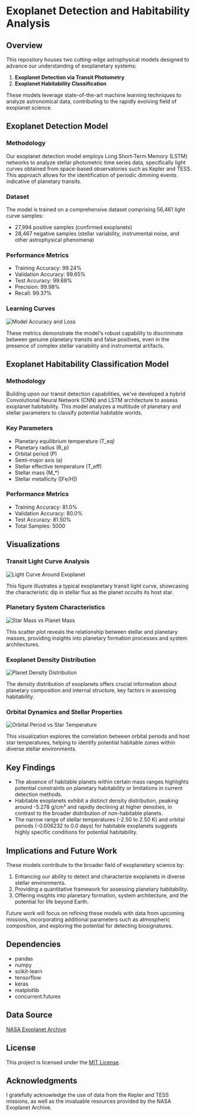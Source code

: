 # Exoplanet Detection and Habitability Analysis

## Overview

This repository houses two cutting-edge astrophysical models designed to advance our understanding of exoplanetary systems:

1. **Exoplanet Detection via Transit Photometry**
2. **Exoplanet Habitability Classification**

These models leverage state-of-the-art machine learning techniques to analyze astronomical data, contributing to the rapidly evolving field of exoplanet science.

## Exoplanet Detection Model

### Methodology

Our exoplanet detection model employs Long Short-Term Memory (LSTM) networks to analyze stellar photometric time series data, specifically light curves obtained from space-based observatories such as Kepler and TESS. This approach allows for the identification of periodic dimming events indicative of planetary transits.

### Dataset

The model is trained on a comprehensive dataset comprising 56,461 light curve samples:
- 27,994 positive samples (confirmed exoplanets)
- 28,467 negative samples (stellar variability, instrumental noise, and other astrophysical phenomena)

### Performance Metrics

- Training Accuracy: 99.24%
- Validation Accuracy: 99.65%
- Test Accuracy: 99.68%
- Precision: 99.98%
- Recall: 99.37%

### Learning Curves

![Model Accuracy and Loss](Exoplanet_latest.png)


These metrics demonstrate the model's robust capability to discriminate between genuine planetary transits and false positives, even in the presence of complex stellar variability and instrumental artifacts.

## Exoplanet Habitability Classification Model

### Methodology

Building upon our transit detection capabilities, we've developed a hybrid Convolutional Neural Network (CNN) and LSTM architecture to assess exoplanet habitability. This model analyzes a multitude of planetary and stellar parameters to classify potential habitable worlds.

### Key Parameters

- Planetary equilibrium temperature (T_eq)
- Planetary radius (R_p)
- Orbital period (P)
- Semi-major axis (a)
- Stellar effective temperature (T_eff)
- Stellar mass (M_*)
- Stellar metallicity ([Fe/H])

### Performance Metrics

- Training Accuracy: 81.0%
- Validation Accuracy: 80.0%
- Test Accuracy: 81.50%
- Total Samples: 5000

## Visualizations

### Transit Light Curve Analysis
![Light Curve Around Exoplanet](Exoplanet_graph_balanced.png)

This figure illustrates a typical exoplanetary transit light curve, showcasing the characteristic dip in stellar flux as the planet occults its host star.

### Planetary System Characteristics
![Star Mass vs Planet Mass](starmassvsplanetmass.png)

This scatter plot reveals the relationship between stellar and planetary masses, providing insights into planetary formation processes and system architectures.

### Exoplanet Density Distribution
![Planet Density Distribution](planetdensity.png)

The density distribution of exoplanets offers crucial information about planetary composition and internal structure, key factors in assessing habitability.

### Orbital Dynamics and Stellar Properties
![Orbital Period vs Star Temperature](operiodvsstarttemp.png)

This visualization explores the correlation between orbital periods and host star temperatures, helping to identify potential habitable zones within diverse stellar environments.

## Key Findings

- The absence of habitable planets within certain mass ranges highlights potential constraints on planetary habitability or limitations in current detection methods.
- Habitable exoplanets exhibit a distinct density distribution, peaking around -5.278 g/cm³ and rapidly declining at higher densities, in contrast to the broader distribution of non-habitable planets.
- The narrow range of stellar temperatures (-2.50 to 2.50 K) and orbital periods (-0.006232 to 0.0 days) for habitable exoplanets suggests highly specific conditions for potential habitability.

## Implications and Future Work

These models contribute to the broader field of exoplanetary science by:
1. Enhancing our ability to detect and characterize exoplanets in diverse stellar environments.
2. Providing a quantitative framework for assessing planetary habitability.
3. Offering insights into planetary formation, system architecture, and the potential for life beyond Earth.

Future work will focus on refining these models with data from upcoming missions, incorporating additional parameters such as atmospheric composition, and exploring the potential for detecting biosignatures.

## Dependencies

- pandas
- numpy
- scikit-learn
- tensorflow
- keras
- matplotlib
- concurrent.futures

## Data Source

[NASA Exoplanet Archive](https://exoplanetarchive.ipac.caltech.edu/cgi-bin/TblView/nph-tblView?app=ExoTbls&config=PS)

## License

This project is licensed under the [MIT License](LICENSE.md).

## Acknowledgments

I gratefully acknowledge the use of data from the Kepler and TESS missions, as well as the invaluable resources provided by the NASA Exoplanet Archive.

